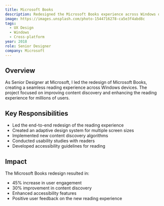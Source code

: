 ```yaml
---
title: Microsoft Books
description: Redesigned the Microsoft Books experience across Windows devices, improving content discovery and reading experience.
image: https://images.unsplash.com/photo-1544716278-ca5e3f4abd8c
tags:
  - UX Design
  - Windows
  - Cross-platform
year: 2018
role: Senior Designer
company: Microsoft
---
```


## Overview

As Senior Designer at Microsoft, I led the redesign of Microsoft Books, creating a seamless reading experience across Windows devices. The project focused on improving content discovery and enhancing the reading experience for millions of users.

## Key Responsibilities

- Led the end-to-end redesign of the reading experience
- Created an adaptive design system for multiple screen sizes
- Implemented new content discovery algorithms
- Conducted usability studies with readers
- Developed accessibility guidelines for reading

## Impact

The Microsoft Books redesign resulted in:
- 45% increase in user engagement
- 30% improvement in content discovery
- Enhanced accessibility features
- Positive user feedback on the new reading experience
